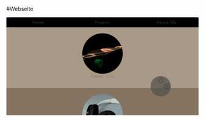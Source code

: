 #Webseite

![alt tag](https://raw.githubusercontent.com/toger5/Website/master/Design/webseiteScreenshot.png)
